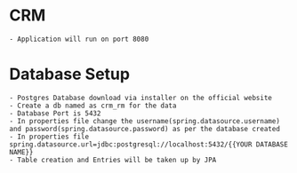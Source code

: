 # CRM

    - Application will run on port 8080

# Database Setup

    - Postgres Database download via installer on the official website
    - Create a db named as crm_rm for the data
    - Database Port is 5432
    - In properties file change the username(spring.datasource.username) and password(spring.datasource.password) as per the database created
    - In properties file spring.datasource.url=jdbc:postgresql://localhost:5432/{{YOUR DATABASE NAME}}
    - Table creation and Entries will be taken up by JPA
